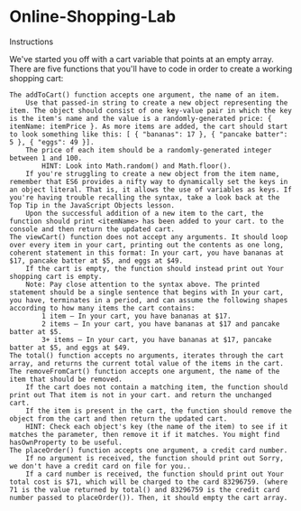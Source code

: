 # Online-Shopping-Lab

Instructions

We've started you off with a cart variable that points at an empty array. There are five functions that you'll have to code in order to create a working shopping cart:

    The addToCart() function accepts one argument, the name of an item.
        Use that passed-in string to create a new object representing the item. The object should consist of one key-value pair in which the key is the item's name and the value is a randomly-generated price: { itemName: itemPrice }. As more items are added, the cart should start to look something like this: [ { "bananas": 17 }, { "pancake batter": 5 }, { "eggs": 49 }].
        The price of each item should be a randomly-generated integer between 1 and 100.
            HINT: Look into Math.random() and Math.floor().
        If you're struggling to create a new object from the item name, remember that ES6 provides a nifty way to dynamically set the keys in an object literal. That is, it allows the use of variables as keys. If you're having trouble recalling the syntax, take a look back at the Top Tip in the JavaScript Objects lesson.
        Upon the successful addition of a new item to the cart, the function should print <itemName> has been added to your cart. to the console and then return the updated cart.
    The viewCart() function does not accept any arguments. It should loop over every item in your cart, printing out the contents as one long, coherent statement in this format: In your cart, you have bananas at $17, pancake batter at $5, and eggs at $49.
        If the cart is empty, the function should instead print out Your shopping cart is empty.
        Note: Pay close attention to the syntax above. The printed statement should be a single sentence that begins with In your cart, you have, terminates in a period, and can assume the following shapes according to how many items the cart contains:
            1 item — In your cart, you have bananas at $17.
            2 items — In your cart, you have bananas at $17 and pancake batter at $5.
            3+ items — In your cart, you have bananas at $17, pancake batter at $5, and eggs at $49.
    The total() function accepts no arguments, iterates through the cart array, and returns the current total value of the items in the cart.
    The removeFromCart() function accepts one argument, the name of the item that should be removed.
        If the cart does not contain a matching item, the function should print out That item is not in your cart. and return the unchanged cart.
        If the item is present in the cart, the function should remove the object from the cart and then return the updated cart.
        HINT: Check each object's key (the name of the item) to see if it matches the parameter, then remove it if it matches. You might find hasOwnProperty to be useful.
    The placeOrder() function accepts one argument, a credit card number.
        If no argument is received, the function should print out Sorry, we don't have a credit card on file for you..
        If a card number is received, the function should print out Your total cost is $71, which will be charged to the card 83296759. (where 71 is the value returned by total() and 83296759 is the credit card number passed to placeOrder()). Then, it should empty the cart array.
